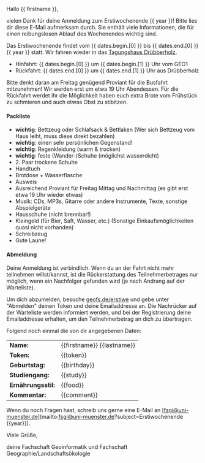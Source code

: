 Hallo {{ firstname }},

vielen Dank für deine Anmeldung zum Erstiwochenende {{ year }}!
Bitte lies dir diese E-Mail aufmerksam durch.
Sie enthält viele Informationen, die für einen reibungslosen Ablauf des Wochenendes wichtig sind.

Das Erstiwochenende findet vom {{ dates.begin.[0] }} bis {{ dates.end.[0] }} {{ year }} statt. Wir fahren wieder in das [Tagungshaus Drübberholz](http://www.druebberholz.de/).

  - Hinfahrt: {{ dates.begin.[0] }} um {{ dates.begin.[1] }} Uhr vom GEO1
  - Rückfahrt: {{ dates.end.[0] }} um {{ dates.end.[1] }} Uhr aus Drübberholz

Bitte denkt daran am Freitag genügend Proviant für die Busfahrt mitzunehmen! Wir werden erst um etwa 19 Uhr Abendessen. Für die Rückfahrt werdet ihr die Möglichkeit haben euch extra Brote vom Frühstück zu schmieren und auch etwas Obst zu stibitzen.

#### Packliste
  - **wichtig**: Bettzeug oder Schlafsack & Bettlaken
    (Wer sich Bettzeug vom Haus leiht, muss diese direkt bezahlen)
  - **wichtig**: einen sehr persönlichen Gegenstand!
  - **wichtig**: Regenkleidung (warm & trocken)
  - **wichtig**: feste (Wander-)Schuhe (möglichst wasserdicht)
  - 2\. Paar trockene Schuhe
  - Handtuch
  - Brotdose + Wasserflasche
  - Ausweis
  - Ausreichend Proviant für Freitag Mittag und Nachmittag (es gibt erst etwa 19 Uhr wieder etwas)
  - Musik: CDs, MP3s, Gitarre oder andere Instrumente, Texte, sonstige Abspielgeräte
  - Hausschuhe (nicht brennbar!)
  - Kleingeld (für Bier, Saft, Wasser, etc.)
    (Sonstige Einkaufsmöglichkeiten quasi nicht vorhanden)
  - Schreibzeug
  - Gute Laune!

#### Abmeldung
Deine Anmeldung ist verbindlich.
Wenn du an der Fahrt nicht mehr teilnehmen willst/kannst,
ist die Rückerstattung des Teilnehmerbetrages nur möglich,
wenn ein Nachfolger gefunden wird (je nach Andrang auf der Warteliste).

Um dich abzumelden, besuche [geofs.de/erstiwe](https://geofs.uni-muenster.de/erstiwe/)
und gebe unter "Abmelden" deinen Token und deine Emailaddresse an.
Die Nachrücker auf der Warteliste werden informiert werden,
und bei der Registrierung deine Emailaddresse erhalten,
um den Teilnehmerbetrag an dich zu übertragen.

Folgend noch einmal die von dir angegebenen Daten:

|                     |                            |
|---------------------|----------------------------|
|           **Name:** | {{firstname}} {{lastname}} |
|          **Token:** | {{token}}                  |
|     **Geburtstag:** | {{birthday}}               |
|    **Studiengang:** | {{study}}                  |
| **Ernährungsstil:** | {{food}}                   |
|      **Kommentar:** | {{comment}}                |

Wenn du noch Fragen hast, schreib uns gerne eine E-Mail an [fsgi@uni-muenster.de](mailto:fsgi@uni-muenster.de?subject=Erstiwochenende {{year}}).

Viele Grüße,

deine Fachschaft Geoinformatik und Fachschaft Geographie/Landschaftsökologie
